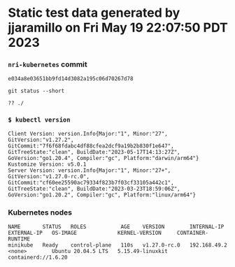 # Static test data generated by jjaramillo on Fri May 19 22:07:50 PDT 2023

### `nri-kubernetes` commit
```
e034a8e03651bb9fd14d3082a195c06d70267d78
```

`git status --short`

```
?? ./
```

### `$ kubectl version`
```
Client Version: version.Info{Major:"1", Minor:"27", GitVersion:"v1.27.2", GitCommit:"7f6f68fdabc4df88cfea2dcf9a19b2b830f1e647", GitTreeState:"clean", BuildDate:"2023-05-17T14:13:27Z", GoVersion:"go1.20.4", Compiler:"gc", Platform:"darwin/arm64"}
Kustomize Version: v5.0.1
Server Version: version.Info{Major:"1", Minor:"27+", GitVersion:"v1.27.0-rc.0", GitCommit:"cf60ee25590ac79334f823b7f03cf33105a442c1", GitTreeState:"clean", BuildDate:"2023-03-23T18:59:06Z", GoVersion:"go1.20.2", Compiler:"gc", Platform:"linux/arm64"}
```

### Kubernetes nodes
```
NAME       STATUS   ROLES           AGE    VERSION        INTERNAL-IP    EXTERNAL-IP   OS-IMAGE             KERNEL-VERSION     CONTAINER-RUNTIME
minikube   Ready    control-plane   110s   v1.27.0-rc.0   192.168.49.2   <none>        Ubuntu 20.04.5 LTS   5.15.49-linuxkit   containerd://1.6.20
```

